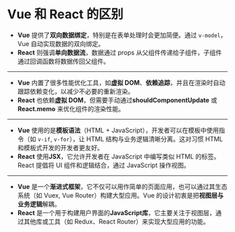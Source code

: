 # Vue 和 React 的区别


- **Vue** 提供了**双向数据绑定**，特别是在表单处理时会更加简便。通过 `v-model`，Vue 自动实现数据的双向绑定。
- **React** 则强调**单向数据流**，数据通过 props 从父组件传递给子组件，子组件通过回调函数将数据传回父组件。

---

- **Vue** 内置了很多性能优化工具，如**虚拟 DOM**、**依赖追踪**，并且在渲染时自动跟踪依赖变化，以减少不必要的重新渲染。
- **React** 也依赖**虚拟 DOM**，但需要手动通过**shouldComponentUpdate** 或**React.memo** 来优化组件的渲染性能。

---

- **Vue** 使用的是**模板语法**（HTML + JavaScript），开发者可以在模板中使用指令（如 `v-if`, `v-for`），让 HTML 结构与业务逻辑清晰分离。这对习惯 HTML 和模板式开发的开发者更友好。
- **React** 使用**JSX**，它允许开发者在 JavaScript 中编写类似 HTML 的标签。React 提倡将 UI 组件和逻辑结合，通过 JavaScript 操作视图。

---

- **Vue** 是一个**渐进式框架**，它不仅可以用作简单的页面应用，也可以通过其生态系统（如 Vuex, Vue Router）构建大型应用。Vue 的设计初衷是把**视图层与业务逻辑**解耦。
- **React** 是一个用于构建用户界面的**JavaScript库**，它主要关注于视图层，通过其他库或工具（如 Redux、React Router）来实现大型应用的功能。